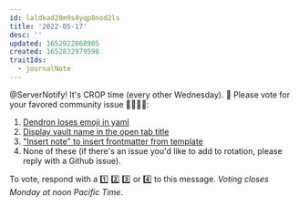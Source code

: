 ```yaml
---
id: laldkad20m9s4yqp8nod2ls
title: '2022-05-17'
desc: ''
updated: 1652922868905
created: 1652832979598
traitIds:
  - journalNote
---
```


@ServerNotify! It's CROP time (every other Wednesday). 🙂 Please vote for your favored community issue 👨‍🌾👩‍🌾:

1. [Dendron loses emoji in yaml](https://github.com/dendronhq/dendron/issues/364)
2. [Display vault name in the open tab title](https://github.com/dendronhq/dendron/issues/1168)
3. ["Insert note" to insert frontmatter from template](https://github.com/dendronhq/dendron/issues/2311)
4. None of these (if there's an issue you'd like to add to rotation, please reply with a Github issue).

To vote, respond with a 1️⃣ 2️⃣ 3️⃣ or 4️⃣ to this message. _Voting closes Monday at noon Pacific Time_.
